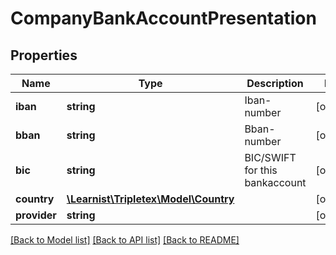 # CompanyBankAccountPresentation

## Properties
Name | Type | Description | Notes
------------ | ------------- | ------------- | -------------
**iban** | **string** | Iban-number | [optional] 
**bban** | **string** | Bban-number | [optional] 
**bic** | **string** | BIC/SWIFT for this bankaccount | [optional] 
**country** | [**\Learnist\Tripletex\Model\Country**](Country.md) |  | [optional] 
**provider** | **string** |  | [optional] 

[[Back to Model list]](../../README.md#documentation-for-models) [[Back to API list]](../../README.md#documentation-for-api-endpoints) [[Back to README]](../../README.md)


